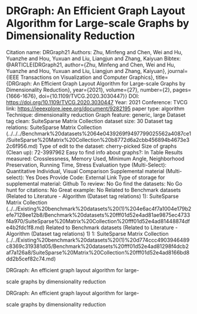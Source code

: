 # DRGraph: An Efficient Graph Layout Algorithm for Large-scale Graphs by Dimensionality Reduction

Citation name: DRGraph21
Authors: Zhu, Minfeng and Chen, Wei and Hu, Yuanzhe and Hou, Yuxuan and Liu, Liangjun and Zhang, Kaiyuan
Bibtex: @ARTICLE{DRGraph21,
author={Zhu, Minfeng and Chen, Wei and Hu, Yuanzhe and Hou, Yuxuan and Liu, Liangjun and Zhang, Kaiyuan},
journal={IEEE Transactions on Visualization and Computer Graphics},
title={DRGraph: An Efficient Graph Layout Algorithm for Large-scale Graphs by Dimensionality Reduction},
year={2021},
volume={27},
number={2},
pages={1666-1676},
doi={10.1109/TVCG.2020.3030447}}
DOI: https://doi.org/10.1109/TVCG.2020.3030447
Year: 2021
Conference: TVCG
link: https://ieeexplore.ieee.org/document/9282195
paper type: algorithm
Technique: dimensionality reduction
Graph feature: generic, large
Dataset tag clean: SuiteSparse Matrix Collection
dataset size: 30
Dataset tag relations: SuiteSparse Matrix Collection (../../../Benchmark%20datasets%2064e0439269f9497799025562a4087ce1/SuiteSparse%20Matrix%20Collection%20b8772d6a2cbb456894b4673e32c6f956.md)
Type of edit to the dataset: cherry-picked
Size of graphs (Clean up): 72-3997962
Easy to find info about graphs?: In Table
Results measured: Crosslessness, Memory Used, Minimum Angle, Neighborhood Preservation, Running Time, Stress
Evaluation type (Multi-Select): Quantitative Individual, Visual Comparison
Supplemental material (Multi-select): Yes
Does Provide Code: External Link
Type of storage for supplemental material: Github
To review: No
Go find the datasets: No
Go hunt for citations: No
Great example: No
Related to Benchmark datasets (Related to Literature - Algorithm (Dataset tag relations) 1): SuiteSparse Matrix Collection (../../Existing%20benchmark%20datasets%20(1)%204e6ac4f7a1004e179b2efe7128ee12b8/Benchmark%20datasets%20fff01d52e4ad81ae9875ec4733f4a970/SuiteSparse%20Matrix%20Collection%20fff01d52e4ad81448874dfe4b2fdc1f8.md)
Related to Benchmark datasets (Related to Literature - Algorithm (Dataset tag relations) 1) 1: SuiteSparse Matrix Collection (../../Existing%20benchmark%20datasets%20(1)%20d774ccc4903946489c8369c319381d05/Benchmark%20datasets%20fff01d52e4ad81298f4dcb2af7a126a8/SuiteSparse%20Matrix%20Collection%20fff01d52e4ad8166bd8dd2b5cef82c74.md)

DRGraph: An efficient graph layout algorithm for large-

scale graphs by dimensionality reduction

DRGraph: An efficient graph layout algorithm for large-

scale graphs by dimensionality reduction